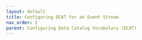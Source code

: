 ```yaml
---
layout: default
title: Configuring DCAT for an Event Stream
nav_order: 2
parent: Configuring Data Catalog Vocabulary (DCAT)
---
```

